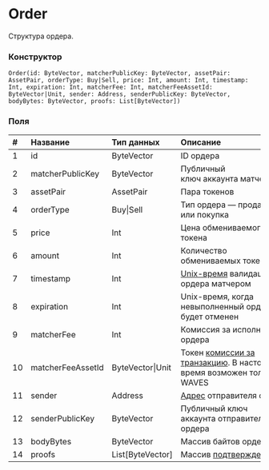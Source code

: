 # Order

Структура ордера.

### Конструктор

``` ride
Order(id: ByteVector, matcherPublicKey: ByteVector, assetPair: AssetPair, orderType: Buy|Sell, price: Int, amount: Int, timestamp: Int, expiration: Int, matcherFee: Int, matcherFeeAssetId: ByteVector|Unit, sender: Address, senderPublicKey: ByteVector, bodyBytes: ByteVector, proofs: List[ByteVector])
```

### Поля

| # | Название | Тип данных | Описание |
| :--- | :--- | :--- | :--- |
| 1 | id | ByteVector | ID ордера |
| 2 | matcherPublicKey | ByteVector | Публичный ключ аккаунта матчера |
| 3 | assetPair | AssetPair | Пара токенов |
| 4 | orderType | Buy&#124;Sell | Тип ордера — продажа или покупка |
| 5 | price | Int | Цена обмениваемого токена |
| 6 | amount | Int | Количество обмениваемых токенов |
| 7 | timestamp | Int | [Unix-время](https://ru.wikipedia.org/wiki/Unix-время) валидации ордера матчером |
| 8 | expiration | Int | Unix-время, когда невыполненный ордер будет отменен |
| 9 | matcherFee | Int | Комиссия за исполнение ордера |
| 10 | matcherFeeAssetId | ByteVector&#124;Unit | Токен [комиссии за транзакцию](/blockchain/transaction-fee.md). В настоящее время возможен только WAVES |
| 11 | sender | Address | [Адрес](/blockchain/address.md) отправителя ордера |
| 12 | senderPublicKey | ByteVector | Публичный ключ аккаунта отправителя ордера |
| 13 | bodyBytes | ByteVector | Массив байтов ордера |
| 14 | proofs | List[ByteVector] | Массив [подтверждений](/blockchain/transaction-proof.md) |
